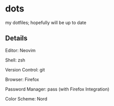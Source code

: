 # dots

my dotfiles; hopefully will be up to date

## Details

Editor: Neovim

Shell: zsh

Version Control: git

Browser: Firefox

Password Manager: pass (with Firefox Integration)

Color Scheme: Nord
